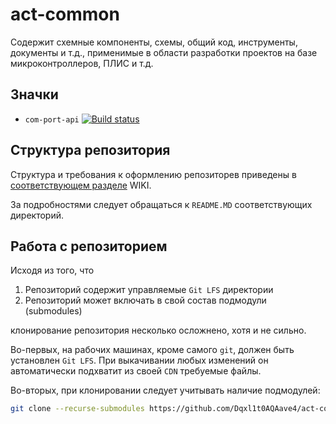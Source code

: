 # act-common

Содержит схемные компоненты, схемы, общий код, инструменты, документы и т.д., применимые в области разработки проектов на базе микроконтроллеров, ПЛИС и т.д.

## Значки

* `com-port-api` [![Build status](https://ci.appveyor.com/api/projects/status/9iytkcf884rj1bqm?svg=true)](https://ci.appveyor.com/project/kalaider/act-common)

## Структура репозитория

Структура и требования к оформлению репозиторев приведены в [соответствующем разделе](https://dqxl1t0aqaave4.gitbooks.io/wiki/content/code/repos.html) WIKI.

За подробностями следует обращаться к `README.MD` соответствующих директорий.

## Работа с репозиторием

Исходя из того, что

1. Репозиторий содержит управляемые `Git LFS` директории
2. Репозиторий может включать в свой состав подмодули (submodules)

клонирование репозитория несколько осложнено, хотя и не сильно.

Во-первых, на рабочих машинах, кроме самого `git`, должен быть установлен `Git LFS`. При выкачивании любых изменений он автоматически подхватит из своей `CDN` требуемые файлы.

Во-вторых, при клонировании следует учитывать наличие подмодулей:

```bash
git clone --recurse-submodules https://github.com/Dqxl1t0AQAave4/act-common.git
```